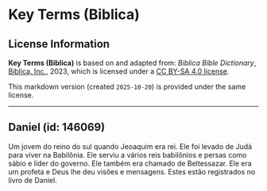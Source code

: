 # Key Terms (Biblica)

## License Information

**Key Terms (Biblica)** is based on and adapted from: _Biblica Bible Dictionary_, [Biblica, Inc.](https://www.biblica.com/), 2023, which is licensed under a [CC BY-SA 4.0 license](https://creativecommons.org/licenses/by-sa/4.0/legalcode.en).

This markdown version (created `2025-10-20`) is provided under the same license.



--------------------------------

## Daniel (id: 146069)

Um jovem do reino do sul quando Jeoaquim era rei. Ele foi levado de Judá para viver na Babilônia. Ele serviu a vários reis babilônios e persas como sábio e líder do governo. Ele também era chamado de Beltessazar. Ele era um profeta e Deus lhe deu visões e mensagens. Estes estão registrados no livro de Daniel.


